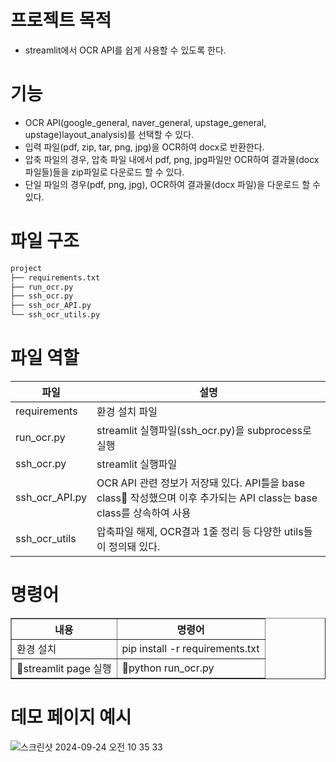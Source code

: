 # 프로젝트 목적

- streamlit에서 OCR API를 쉽게 사용할 수 있도록 한다.

# 기능

- OCR API(google_general, naver_general, upstage_general, upstage)layout_analysis)를 선택할 수 있다.
- 입력 파일(pdf, zip, tar, png, jpg)을 OCR하여 docx로 반환한다.
- 압축 파일의 경우, 압축 파일 내에서 pdf, png, jpg파일만 OCR하여 결과물(docx 파일들)들을 zip파일로 다운로드 할 수 있다.
- 단일 파일의 경우(pdf, png, jpg), OCR하여 결과물(docx 파일)을 다운로드 할 수 있다.

# 파일 구조
```sh
project
├── requirements.txt
├── run_ocr.py
├── ssh_ocr.py
├── ssh_ocr_API.py
└── ssh_ocr_utils.py
```

# 파일 역할
| 파일 | 설명 |
|------|--------|
|requirements|환경 설치 파일|
|run_ocr.py|streamlit 실행파일(ssh_ocr.py)을 subprocess로 실행|
|ssh_ocr.py|streamlit 실행파일|
|ssh_ocr_API.py|OCR API 관련 정보가 저장돼 있다. API틀을 base class 작성했으며 이후 추가되는 API class는 base class를 상속하여 사용|
|ssh_ocr_utils|압축파일 해제, OCR결과 1줄 정리 등 다양한 utils들이 정의돼 있다.|

# 명령어

<table border="1">
  <tr>
    <th>내용</th>
    <th>명령어</th>
  </tr>
  <tr>
    <td>환경 설치</td>
    <td>pip install -r requirements.txt</td>
  </tr>
  <tr>
    <td>streamlit page 실행</td>
    <td>python run_ocr.py</td>
  </tr>
</table>

# 데모 페이지 예시

![스크린샷 2024-09-24 오전 10 35 33](https://github.com/user-attachments/assets/b04c5e55-ace7-4d71-b69c-48aec2e9ceb3)


